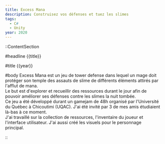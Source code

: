 ```yaml
---
title: Excess Mana
description: Construisez vos défenses et tuez les slimes
tags:
  - C#
  - Unity
year: 2020
---
```


::ContentSection

#headline
{{title}}

#title
{{year}}

#body
Excess Mana est un jeu de tower defense dans lequel un mage doit protéger son temple des assauts de slime de différents éléments attirés par l'afflut de mana.  
Le but est d'explorer et recueillir des ressources durant le jour afin de pouvoir améliorer ses défenses contre les slimes la nuit tombée.  
Ce jeu a été développé durant un gamejam de 48h organisé par l'Université du Québec à Chicoutimi (UQAC). J'ai été invité par 3 de mes amis étudiaient là-bas à ce moment.  
J'ai travaillé sur la collection de ressources, l'inventaire du joueur et l'interface utilisateur. J'ai aussi créé les visuels pour le personnage principal.

::

